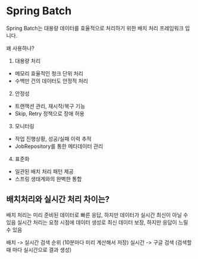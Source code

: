 # Spring Batch

Spring Batch는 대용량 데이터를 효율적으로 처리하기 위한 배치 처리 프레임워크 입니다.

왜 사용하나?
1. 대용량 처리
- 메모리 효율적인 청크 단위 처리
- 수백만 건의 데이터도 안정적 처리

2. 안정성
- 트랜잭션 관리, 재시작/복구 기능
- Skip, Retry 정책으로 장애 허용

3. 모니터링
- 작업 진행상황, 성공/실패 이력 추적
- JobRepository를 통한 메타데이터 관리

4. 표준화
- 일관된 배치 처리 패턴 제공
- 스프링 생태계와의 완벽한 통합

## 배치처리와 실시간 처리 차이는?
배치 처리는 미리 준비된 데이터로 빠른 응답, 하지만 데이터가 실시간 최신이 아닐 수 있음
실시간 처리는 요청 시점에 데이터 생성로 최신 데이터 보장, 하지만 응답이 느릴 수 있음

배치 -> 실시간 검색 순위 (10분마다 미리 계산해서 저장)
실시간 -> 구글 검색 (검색할 때 마다 실시간으로 결과 생성)